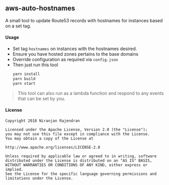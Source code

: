 ## aws-auto-hostnames

A small tool to update Route53 records with hostnames for instances based on a set tag.

#### Usage

- Set tag `hostnames` on instances with the hostnames desired.
- Ensure you have hosted zones pertains to the base domains
- Override configuration as required via `config.json`
- Then just run this tool
    ```bash
    yarn install
    yarn build
    yarn start
    ```

> This tool can also run as a lambda function and respond to any events that can be set by you.

#### License

```
Copyright 2018 Niranjan Rajendran

Licensed under the Apache License, Version 2.0 (the "License");
you may not use this file except in compliance with the License.
You may obtain a copy of the License at

http://www.apache.org/licenses/LICENSE-2.0

Unless required by applicable law or agreed to in writing, software
distributed under the License is distributed on an "AS IS" BASIS,
WITHOUT WARRANTIES OR CONDITIONS OF ANY KIND, either express or implied.
See the License for the specific language governing permissions and
limitations under the License.
```